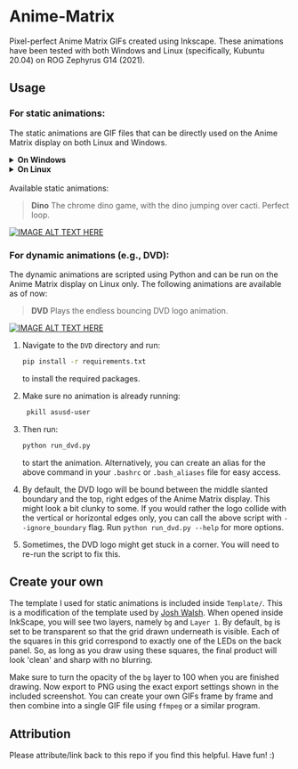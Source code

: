 # Anime-Matrix

Pixel-perfect Anime Matrix GIFs created using Inkscape. These animations have been tested with both Windows and Linux (specifically, Kubuntu 20.04) on ROG Zephyrus G14 (2021). 

## Usage
### For static animations:
The static animations are GIF files that can be directly used on the Anime Matrix display on both Linux and Windows.

<details>
<summary><b>On Windows</b></summary>

1) Import the GIF in the Anime Matrix section of Armoury Crate. You don't need the `.cfg` files.
2) Rotate until the little arrow on the right is completely out of the view.
</details>

<details>
<summary><b>On Linux</b></summary>

1. Make sure you have `asusctl` installed. Refer to [https://asus-linux.org/](https://asus-linux.org/) for more details.
2. Move the GIF and the `.cfg` files to `/home/<username>/.config/rog/`. Update the path inside the `.cfg` file to include your username.
3. If you have `asusctl` installed correctly, you should now be able to trigger the anime matrix animation by running `asusd-user` from a terminal.
</details>

<br />
Available static animations:

> **Dino**
The chrome dino game, with the dino jumping over cacti. Perfect loop.

[![IMAGE ALT TEXT HERE](https://img.youtube.com/vi/Hg-VG-xjqqM/0.jpg)](https://www.youtube.com/watch?v=Hg-VG-xjqqM)


### For dynamic animations (e.g., DVD):
The dynamic animations are scripted using Python and can be run on the Anime Matrix display on Linux only. The following animations are available as of now:

> **DVD**
Plays the endless bouncing DVD logo animation.

[![IMAGE ALT TEXT HERE](https://img.youtube.com/vi/yZYN438pxEk/0.jpg)](https://www.youtube.com/watch?v=yZYN438pxEk)

1. Navigate to the `DVD` directory and run:
    ```bash
    pip install -r requirements.txt
    ```
    to install the required packages.

2. Make sure no animation is already running:
   ```bash
    pkill asusd-user
    ```
3. Then run:
    ```bash
    python run_dvd.py
    ```
    to start the animation. Alternatively, you can create an alias for the above command in your `.bashrc` or `.bash_aliases` file for easy access.

4. By default, the DVD logo will be bound between the middle slanted boundary and the top, right edges of the Anime Matrix display. This might look a bit clunky to some. If you would rather the logo collide with the vertical or horizontal edges only, you can call the above script with `--ignore_boundary` flag. Run `python run_dvd.py --help` for more options.

5. Sometimes, the DVD logo might get stuck in a corner. You will need to re-run the script to fix this.

## Create your own

The template I used for static animations is included inside `Template/`. This is a modification of the template used by [Josh Walsh](https://blog.joshwalsh.me/asus-anime-matrix/). When opened inside InkScape, you will see two layers, namely `bg` and `Layer 1`. By default, `bg` is set to be transparent so that the grid drawn underneath is visible. Each of the squares in this grid correspond to exactly one of the LEDs on the back panel. So, as long as you draw using these squares, the final product will look 'clean' and sharp with no blurring. 

Make sure to turn the opacity of the `bg` layer to 100 when you are finished drawing. Now export to PNG using the exact export settings shown in the included screenshot. You can create your own GIFs frame by frame and then combine into a single GIF file using `ffmpeg` or a similar program. 

## Attribution

Please attribute/link back to this repo if you find this helpful. Have fun! :)
